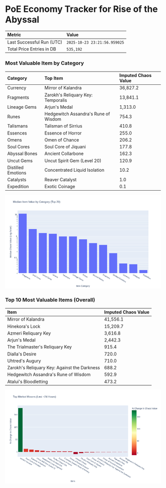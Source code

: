 # PoE Economy Tracker for Rise of the Abyssal

<!-- START_MAINTENANCE -->
| Metric | Value |
|:---|:---|
| Last Successful Run (UTC) | `2025-10-23 23:21:56.959025` |
| Total Price Entries in DB | `535,192` |

<!-- END_MAINTENANCE -->

<!-- START_DATAFRAME_DEBUG -->
<!-- END_DATAFRAME_DEBUG -->

<!-- START_CATEGORY_ANALYSIS -->
### Most Valuable Item by Category
| Category | Top Item | Imputed Chaos Value |
| :--- | :--- | :--- |
| Currency | Mirror of Kalandra | 36,827.2 |
| Fragments | Zarokh's Reliquary Key: Temporalis | 13,841.1 |
| Lineage Gems | Arjun's Medal | 1,313.0 |
| Runes | Hedgewitch Assandra's Rune of Wisdom | 754.3 |
| Talismans | Talisman of Sirrius | 410.8 |
| Essences | Essence of Horror | 255.0 |
| Omens | Omen of Chance | 206.2 |
| Soul Cores | Soul Core of Jiquani | 177.8 |
| Abyssal Bones | Ancient Collarbone | 162.3 |
| Uncut Gems | Uncut Spirit Gem (Level 20) | 120.9 |
| Distilled Emotions | Concentrated Liquid Isolation | 10.2 |
| Catalysts | Reaver Catalyst | 1.0 |
| Expedition | Exotic Coinage | 0.1 |


![Category Analysis Chart](charts/category_analysis.png)
<!-- END_ANALYSIS -->

<!-- START_ANALYSIS -->
### Top 10 Most Valuable Items (Overall)
| Item | Imputed Chaos Value |
| :--- | :--- |
| Mirror of Kalandra | 41,556.1 |
| Hinekora's Lock | 15,209.7 |
| Azmeri Reliquary Key | 3,616.8 |
| Arjun's Medal | 2,442.3 |
| The Trialmaster's Reliquary Key | 915.4 |
| Dialla's Desire | 720.0 |
| Uhtred's Augury | 710.0 |
| Zarokh's Reliquary Key: Against the Darkness | 688.2 |
| Hedgewitch Assandra's Rune of Wisdom | 592.9 |
| Atalui's Bloodletting | 473.2 |


![Market Movers Chart](charts/market_movers.png)
<!-- END_ANALYSIS -->
